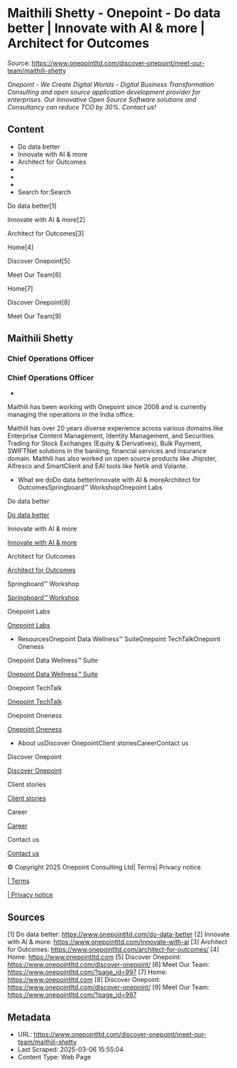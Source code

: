 # Maithili Shetty - Onepoint - Do data better | Innovate with AI & more | Architect for Outcomes

Source: https://www.onepointltd.com/discover-onepoint/meet-our-team/maithili-shetty

*Onepoint - We Create Digital Worlds - Digital Business Transformation Consulting and open source application development provider for enterprises. Our Innovative Open Source Software solutions and Consultancy can reduce TCO by 30%. Contact us!*

## Content

- Do data better
- Innovate with AI & more
- Architect for Outcomes
- 
- 
- 
- Search for:Search

Do data better[1]

Innovate with AI & more[2]

Architect for Outcomes[3]

Home[4]

Discover Onepoint[5]

Meet Our Team[6]

Home[7]

Discover Onepoint[8]

Meet Our Team[9]

## Maithili Shetty

### Chief Operations Officer

### Chief Operations Officer

- 

Maithili has been working with Onepoint since 2008 and is currently managing the operations in the India office.

Maithili has over 20 years diverse experience across various domains like Enterprise Content Management, Identity Management, and Securities Trading for Stock Exchanges (Equity & Derivatives), Bulk Payment, SWIFTNet solutions in the banking, financial services and insurance domain. Maithili has also worked on open source products like Jhipster, Alfresco and SmartClient and EAI tools like Netik and Volante.

- What we doDo data betterInnovate with AI & moreArchitect for OutcomesSpringboard™ WorkshopOnepoint Labs

Do data better

[Do data better](/do-data-better)

Innovate with AI & more

[Innovate with AI & more](/innovate-with-ai-more/)

Architect for Outcomes

[Architect for Outcomes](/architect-for-outcomes/)

Springboard™ Workshop

[Springboard™ Workshop](/onepoint-springboard/)

Onepoint Labs

[Onepoint Labs](/onepoint-labs/)

- ResourcesOnepoint Data Wellness™ SuiteOnepoint TechTalkOnepoint Oneness

Onepoint Data Wellness™ Suite

[Onepoint Data Wellness™ Suite](/data-wellness/)

Onepoint TechTalk

[Onepoint TechTalk](/techtalk)

Onepoint Oneness

[Onepoint Oneness](/oneness/)

- About usDiscover OnepointClient storiesCareerContact us

Discover Onepoint

[Discover Onepoint](/discover-onepoint/)

Client stories

[Client stories](/client-stories/)

Career

[Career](/career-opportunities/)

Contact us

[Contact us](/contact-us/)

© Copyright 2025 Onepoint Consulting Ltd| Terms| Privacy notice

[| Terms](/policies/)

[| Privacy notice](/policies/privacy-policy/)


## Sources

[1] Do data better: https://www.onepointltd.com/do-data-better
[2] Innovate with AI & more: https://www.onepointltd.com/innovate-with-ai
[3] Architect for Outcomes: https://www.onepointltd.com/architect-for-outcomes/
[4] Home: https://www.onepointltd.com
[5] Discover Onepoint: https://www.onepointltd.com/discover-onepoint/
[6] Meet Our Team: https://www.onepointltd.com/?page_id=997
[7] Home: https://www.onepointltd.com
[8] Discover Onepoint: https://www.onepointltd.com/discover-onepoint/
[9] Meet Our Team: https://www.onepointltd.com/?page_id=997

## Metadata

- URL: https://www.onepointltd.com/discover-onepoint/meet-our-team/maithili-shetty
- Last Scraped: 2025-03-06 15:55:04
- Content Type: Web Page
